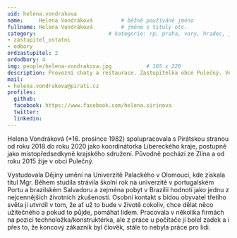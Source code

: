 ```yaml
---
uid: helena.vondrakova
name:     Helena Vondráková      	# běžně používáné jméno
fullname: Helena Vondráková  		# jméno s tituly etc.
category:                 		# kategorie: rp, praha, vary, hradec, jmk, senat
- zastupitel_ostatni
- odbory
ordzastupitel: 2
ordodbory: 4
img: people/helena-vondrakova.jpg           # 165 x 220
description: Provozní chaty a restaurace. Zastupitelka obce Pulečný. Vedoucí krajského PO.
mail:
- helena.vondrakova@pirati.cz
profiles:
  github:
  facebook: https://www.facebook.com/helena.sirinova
  twitter:
  linkedin:
---
```


Helena Vondráková (*16. prosince 1982) spolupracovala s Pirátskou stranou od roku 2018 do roku 2020 jako koordinátorka Libereckého kraje, postupně jako místopředsedkyně krajského sdružení. Původně pochází ze Zlína a od roku 2015 žije v obci Pulečný.

Vystudovala Dějiny umění na Univerzitě Palackého v Olomouci, kde získala titul Mgr. Během studila strávila školní rok na univerzitě v portugalském Portu a brazilském Salvadoru a zejména pobyt v Brazílii hodnotí jako jednu z nejcennějších životních zkušeností. Osobní kontakt s bídou obyvatel třetího světa ji utvrdil v tom, že ať už to bude v životě cokoliv, chce dělat něco užitečného a pokud to půjde, pomáhat lidem. Pracovala v několika firmách na pozici technoložka/konstruktérka, ale z práce u počítače ji bolel zadek a i přes to, že koncový zákazník byl člověk, stále to nebyla práce pro lidi.
